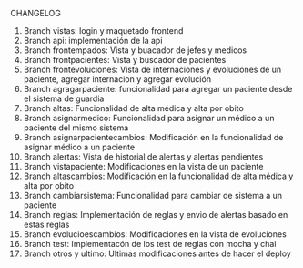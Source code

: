 CHANGELOG
1. Branch vistas: login y maquetado frontend
2. Branch api: implementación de la api
3. Branch frontempados: Vista y buacador de jefes y medicos
4. Branch frontpacientes: Vista y buscador de pacientes
5. Branch frontevoluciones: Vista de internaciones y evoluciones de un paciente, agregar internacion y agregar evolución 
6. Branch agragarpaciente: funcionalidad para agregar un paciente desde el sistema de guardia
7. Branch altas: Funcionalidad de alta médica y alta por obito
8. Branch asignarmedico: Funcionalidad para asignar un médico a un paciente del mismo sistema
9. Branch asignarpacientecambios: Modificación en la funcionalidad de asignar médico a un paciente 
10. Branch alertas: Vista de historial de alertas y alertas pendientes
11. Branch vistapaciente: Modificaciones en la vista de un paciente
12. Branch altascambios: Modificación en la funcionalidad de alta médica y alta por obito
13. Branch cambiarsistema: Funcionalidad para cambiar de sistema a un paciente
14. Branch reglas: Implementación de reglas y envio de alertas basado en estas reglas 
15. Branch evolucioescambios: Modificaciones en la vista de evoluciones
16. Branch test: Implementacón de los test de reglas con mocha y chai
17. Branch otros y ultimo: Ultimas modificaciones antes de hacer el deploy

